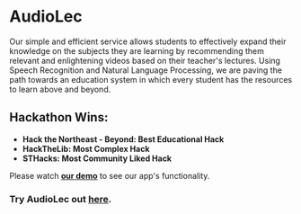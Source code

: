 # AudioLec

Our simple and efficient service allows students to effectively expand their knowledge on the subjects they are learning by recommending them relevant and enlightening videos based on their teacher's lectures. Using Speech Recognition and Natural Language Processing, we are paving the path towards an education system in which every student has the resources to learn above and beyond.

## Hackathon Wins:

* **Hack the Northeast - Beyond: Best Educational Hack**
* **HackTheLib: Most Complex Hack**
* **STHacks: Most Community Liked Hack**

Please watch **[our demo](https://youtu.be/vqJR_MNoJP0)** to see our app's functionality.

### Try AudioLec out **[here](https://audiolec.herokuapp.com/)**.
